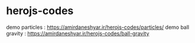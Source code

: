# herojs-codes

demo particles : https://amirdaneshyar.ir/herojs-codes/particles/
demo ball gravity : https://amirdaneshyar.ir/herojs-codes/ball-gravity
